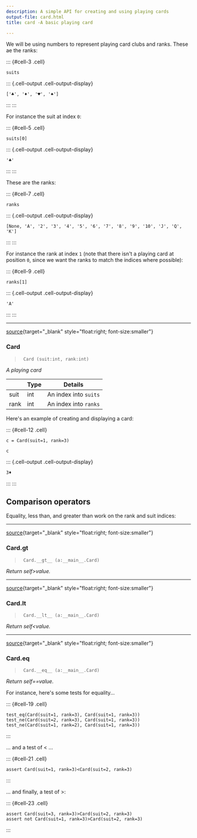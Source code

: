 ```yaml
---
description: A simple API for creating and using playing cards
output-file: card.html
title: card -A basic playing card

---
```




<!-- WARNING: THIS FILE WAS AUTOGENERATED! DO NOT EDIT! -->

We will be using numbers to represent playing card clubs and ranks. These ae the ranks:

::: {#cell-3 .cell}
``` {.python .cell-code}
suits
```

::: {.cell-output .cell-output-display}
```
['♣', '♦', '♥', '♠']
```
:::
:::


For instance the suit at index `0`:

::: {#cell-5 .cell}
``` {.python .cell-code}
suits[0]
```

::: {.cell-output .cell-output-display}
```
'♣'
```
:::
:::


These are the ranks:

::: {#cell-7 .cell}
``` {.python .cell-code}
ranks
```

::: {.cell-output .cell-output-display}
```
[None, 'A', '2', '3', '4', '5', '6', '7', '8', '9', '10', 'J', 'Q', 'K']
```
:::
:::


For instance the rank at index `1` (note that there isn't a playing card at position `0`, since we want the ranks to match the indices where possible):

::: {#cell-9 .cell}
``` {.python .cell-code}
ranks[1]
```

::: {.cell-output .cell-output-display}
```
'A'
```
:::
:::


---

[source](https://github.com/aadegunloye/nbdev_cards/blob/main/nbdev_cards/card.py#L16){target="_blank" style="float:right; font-size:smaller"}

### Card

>      Card (suit:int, rank:int)

*A playing card*

|    | **Type** | **Details** |
| -- | -------- | ----------- |
| suit | int | An index into `suits` |
| rank | int | An index into `ranks` |


Here's an example of creating and displaying a card:

::: {#cell-12 .cell}
``` {.python .cell-code}
c = Card(suit=1, rank=3)

c
```

::: {.cell-output .cell-output-display}
```
3♦
```
:::
:::


## Comparison operators

Equality, less than, and greater than work on the rank and suit indices:

---

[source](https://github.com/aadegunloye/nbdev_cards/blob/main/nbdev_cards/card.py#L33){target="_blank" style="float:right; font-size:smaller"}

### Card.__gt__

>      Card.__gt__ (a:__main__.Card)

*Return self>value.*


---

[source](https://github.com/aadegunloye/nbdev_cards/blob/main/nbdev_cards/card.py#L30){target="_blank" style="float:right; font-size:smaller"}

### Card.__lt__

>      Card.__lt__ (a:__main__.Card)

*Return self<value.*


---

[source](https://github.com/aadegunloye/nbdev_cards/blob/main/nbdev_cards/card.py#L27){target="_blank" style="float:right; font-size:smaller"}

### Card.__eq__

>      Card.__eq__ (a:__main__.Card)

*Return self==value.*


For instance, here's some tests for equality...

::: {#cell-19 .cell}
``` {.python .cell-code}
test_eq(Card(suit=1, rank=3), Card(suit=1, rank=3))
test_ne(Card(suit=2, rank=3), Card(suit=1, rank=3))
test_ne(Card(suit=1, rank=2), Card(suit=1, rank=3))
```
:::


... and a test of < ...

::: {#cell-21 .cell}
``` {.python .cell-code}
assert Card(suit=1, rank=3)<Card(suit=2, rank=3)
```
:::


... and finally, a test of >:

::: {#cell-23 .cell}
``` {.python .cell-code}
assert Card(suit=3, rank=3)>Card(suit=2, rank=3)
assert not Card(suit=1, rank=3)>Card(suit=2, rank=3)
```
:::



